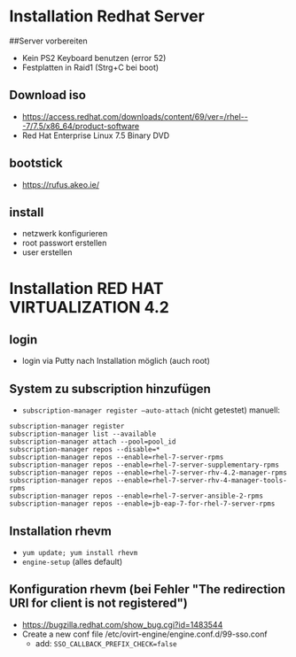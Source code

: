 # Installation Redhat Server
##Server vorbereiten
- Kein PS2 Keyboard benutzen (error 52)
- Festplatten in Raid1 (Strg+C bei boot)
## Download iso
- https://access.redhat.com/downloads/content/69/ver=/rhel---7/7.5/x86_64/product-software
- Red Hat Enterprise Linux 7.5 Binary DVD
## bootstick
- https://rufus.akeo.ie/
## install
- netzwerk konfigurieren
- root passwort erstellen
- user erstellen

# Installation  RED HAT VIRTUALIZATION 4.2
## login
- login via Putty nach Installation möglich (auch root)
## System zu subscription hinzufügen
- `subscription-manager register –auto-attach` (nicht getestet)
manuell:
````commandline
subscription-manager register
subscription-manager list --available
subscription-manager attach --pool=pool_id
subscription-manager repos --disable=*
subscription-manager repos --enable=rhel-7-server-rpms
subscription-manager repos --enable=rhel-7-server-supplementary-rpms
subscription-manager repos --enable=rhel-7-server-rhv-4.2-manager-rpms
subscription-manager repos --enable=rhel-7-server-rhv-4-manager-tools-rpms
subscription-manager repos --enable=rhel-7-server-ansible-2-rpms
subscription-manager repos --enable=jb-eap-7-for-rhel-7-server-rpms
````
## Installation rhevm
- ``yum update; yum install rhevm``
- ``engine-setup`` (alles default)
## Konfiguration rhevm (bei Fehler "The redirection URI for client is not registered")
- https://bugzilla.redhat.com/show_bug.cgi?id=1483544
- Create a new conf file /etc/ovirt-engine/engine.conf.d/99-sso.conf
    - add: `SSO_CALLBACK_PREFIX_CHECK=false`

